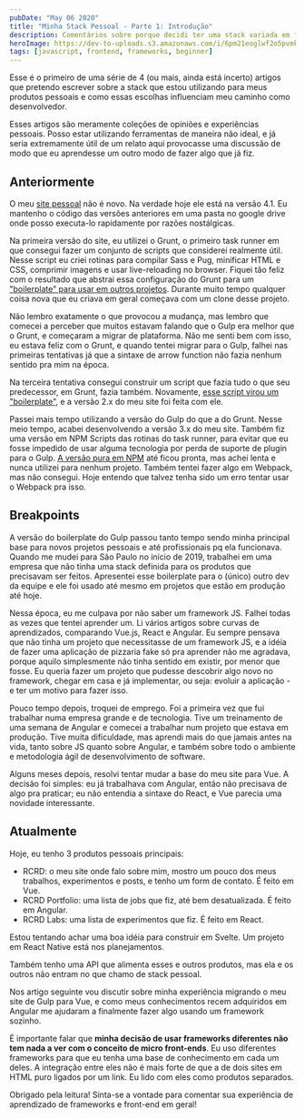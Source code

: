 ```yaml
---
pubDate: "May 06 2020"
title: "Minha Stack Pessoal - Parte 1: Introdução"
description: Comentários sobre porque decidi ter uma stack variada em frameworks JS para meus projetos pessoais
heroImage: https://dev-to-uploads.s3.amazonaws.com/i/6pm21eoglwf2o5pvmkba.jpg
tags: [javascript, frontend, frameworks, beginner]
---
```


Esse é o primeiro de uma série de 4 (ou mais, ainda está incerto) artigos que pretendo escrever sobre a stack que estou utilizando para meus produtos pessoais e como essas escolhas influenciam meu caminho como desenvolvedor.

Esses artigos são meramente coleções de opiniões e experiências pessoais. Posso estar utilizando ferramentas de maneira não ideal, e já seria extremamente útil de um relato aqui provocasse uma discussão de modo que eu aprendesse um outro modo de fazer algo que já fiz.

## Anteriormente

O meu [site pessoal](https://rcrd.me) não é novo. Na verdade hoje ele está na versão 4.1. Eu mantenho o código das versões anteriores em uma pasta no google drive onde posso executa-lo rapidamente por razões nostálgicas.

Na primeira versão do site, eu utilizei o Grunt, o primeiro task runner em que consegui fazer um conjunto de scripts que considerei realmente útil. Nesse script eu criei rotinas para compilar Sass e Pug, minificar HTML e CSS, comprimir imagens e usar live-reloading no browser. Fiquei tão feliz com o resultado que abstrai essa configuração do Grunt para um ["boilerplate" para usar em outros projetos](https://github.com/ricardogouveia3/grunt-boilerplate). Durante muito tempo qualquer coisa nova que eu criava em geral começava com um clone desse projeto.

Não lembro exatamente o que provocou a mudança, mas lembro que comecei a perceber que muitos estavam falando que o Gulp era melhor que o Grunt, e começaram a migrar de plataforma. Não me senti bem com isso, eu estava feliz com o Grunt, e quando tentei migrar para o Gulp, falhei nas primeiras tentativas já que a sintaxe de arrow function não fazia nenhum sentido pra mim na época.

Na terceira tentativa consegui construir um script que fazia tudo o que seu predecessor, em Grunt, fazia também. Novamente, [esse script virou um "boilerplate"](https://github.com/ricardogouveia3/gulp-boilerplate), e a versão 2.x do meu site foi feita com ele.

Passei mais tempo utilizando a versão do Gulp do que a do Grunt. Nesse meio tempo, acabei desenvolvendo a versão 3.x do meu site. Também fiz uma versão em NPM Scripts das rotinas do task runner, para evitar que eu fosse impedido de usar alguma tecnologia por perda de suporte de plugin para o Gulp. [A versão pura em NPM](https://github.com/ricardogouveia3/npm-scripts-boilerplate) até ficou pronta, mas achei lenta e nunca utilizei para nenhum projeto. Também tentei fazer algo em Webpack, mas não consegui. Hoje entendo que talvez tenha sido um erro tentar usar o Webpack pra isso.

## Breakpoints

A versão do boilerplate do Gulp passou tanto tempo sendo minha principal base para novos projetos pessoais e até profissionais pq ela funcionava. Quando me mudei para São Paulo no início de 2019, trabalhei em uma empresa que não tinha uma stack definida para os produtos que precisavam ser feitos. Apresentei esse boilerplate para o (único) outro dev da equipe e ele foi usado até mesmo em projetos que estão em produção até hoje.

Nessa época, eu me culpava por não saber um framework JS. Falhei todas as vezes que tentei aprender um. Li vários artigos sobre curvas de aprendizados, comparando Vue.js, React e Angular. Eu sempre pensava que não tinha um projeto que necessitasse de um framework JS, e a idéia de fazer uma aplicação de pizzaria fake só pra aprender não me agradava, porque aquilo simplesmente não tinha sentido em existir, por menor que fosse. Eu queria fazer um projeto que pudesse descobrir algo novo no framework, chegar em casa e já implementar, ou seja: evoluir a aplicação - e ter um motivo para fazer isso.

Pouco tempo depois, troquei de emprego. Foi a primeira vez que fui trabalhar numa empresa grande e de tecnologia. Tive um treinamento de uma semana de Angular e comecei a trabalhar num projeto que estava em produção. Tive muita dificuldade, mas aprendi mais do que jamais antes na vida, tanto sobre JS quanto sobre Angular, e também sobre todo o ambiente e metodologia ágil de desenvolvimento de software.

Alguns meses depois, resolvi tentar mudar a base do meu site para Vue. A decisão foi simples: eu já trabalhava com Angular, então não precisava de algo pra praticar; eu não entendia a sintaxe do React, e Vue parecia uma novidade interessante.

## Atualmente

Hoje, eu tenho 3 produtos pessoais principais:

- RCRD: o meu site onde falo sobre mim, mostro um pouco dos meus trabalhos, experimentos e posts, e tenho um form de contato. É feito em Vue.
- RCRD Portfolio: uma lista de jobs que fiz, até bem desatualizada. É feito em Angular.
- RCRD Labs: uma lista de experimentos que fiz. É feito em React.

Estou tentando achar uma boa idéia para construir em Svelte. Um projeto em React Native está nos planejamentos.

Também tenho uma API que alimenta esses e outros produtos, mas ela e os outros não entram no que chamo de stack pessoal.

Nos artigo seguinte vou discutir sobre minha experiência migrando o meu site de Gulp para Vue, e como meus conhecimentos recem adquiridos em Angular me ajudaram a finalmente fazer algo usando um framework sozinho.

É importante falar que **minha decisão de usar frameworks diferentes não tem nada a ver com o conceito de micro front-ends**. Eu uso diferentes frameworks para que eu tenha uma base de conhecimento em cada um deles. A integração entre eles não é mais forte de que a de dois sites em HTML puro ligados por um link. Eu lido com eles como produtos separados.

Obrigado pela leitura! Sinta-se a vontade para comentar sua experiência de aprendizado de frameworks e front-end em geral!
